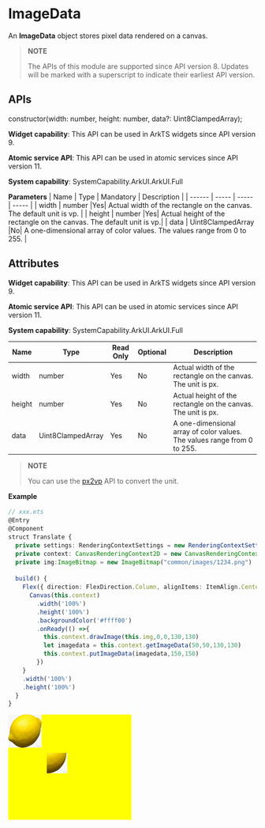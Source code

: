 # ImageData

An **ImageData** object stores pixel data rendered on a canvas.

>  **NOTE**
>
>  The APIs of this module are supported since API version 8. Updates will be marked with a superscript to indicate their earliest API version.

## APIs

constructor(width: number, height: number, data?: Uint8ClampedArray);

**Widget capability**: This API can be used in ArkTS widgets since API version 9.

**Atomic service API**: This API can be used in atomic services since API version 11.

**System capability**: SystemCapability.ArkUI.ArkUI.Full

**Parameters**
| Name | Type | Mandatory | Description |
| ------ | ----- | ----- | ----- |
| width | number |Yes| Actual width of the rectangle on the canvas. The default unit is vp. |
| height | number |Yes| Actual height of the rectangle on the canvas. The default unit is vp.|
| data | Uint8ClampedArray |No| A one-dimensional array of color values. The values range from 0 to 255. |

## Attributes

**Widget capability**: This API can be used in ArkTS widgets since API version 9.

**Atomic service API**: This API can be used in atomic services since API version 11.

**System capability**: SystemCapability.ArkUI.ArkUI.Full

| Name    | Type  | Read Only | Optional | Description |
| ------ | -------- | --------- | ---------- | ------------------------------ |
| width | number | Yes | No | Actual width of the rectangle on the canvas.<br>The unit is px. |
| height | number | Yes | No | Actual height of the rectangle on the canvas.<br>The unit is px. |
| data | Uint8ClampedArray | Yes | No | A one-dimensional array of color values. The values range from 0 to 255. |

>  **NOTE**
>
>  You can use the [px2vp](ts-pixel-units.md#pixel-unit-conversion) API to convert the unit.

**Example**

  ```ts
  // xxx.ets
  @Entry
  @Component
  struct Translate {
    private settings: RenderingContextSettings = new RenderingContextSettings(true)
    private context: CanvasRenderingContext2D = new CanvasRenderingContext2D(this.settings)
    private img:ImageBitmap = new ImageBitmap("common/images/1234.png")

    build() {
      Flex({ direction: FlexDirection.Column, alignItems: ItemAlign.Center, justifyContent: FlexAlign.Center }) {
        Canvas(this.context)
          .width('100%')
          .height('100%')
          .backgroundColor('#ffff00')
          .onReady(() =>{
            this.context.drawImage(this.img,0,0,130,130)
            let imagedata = this.context.getImageData(50,50,130,130)
            this.context.putImageData(imagedata,150,150)
          })
      }
      .width('100%')
      .height('100%')
    }
  }
  ```

  ![en-us_image_000000127777780](figures/en-us_image_000000127777780.png)

